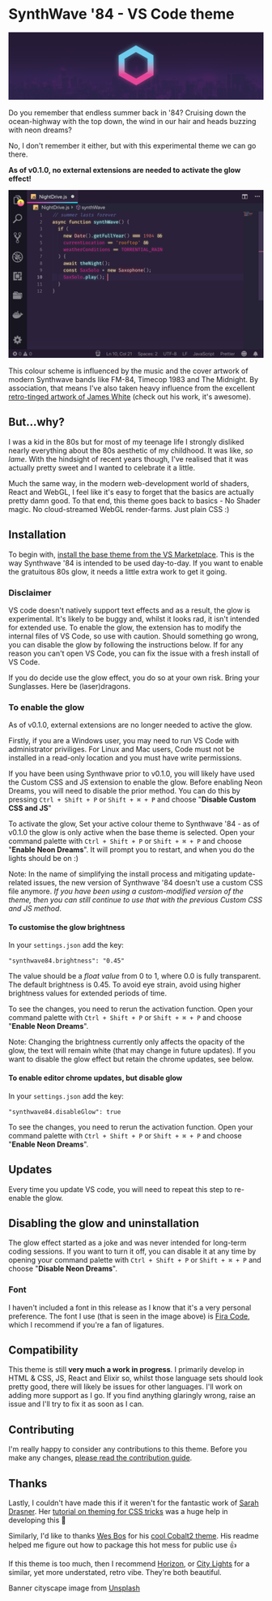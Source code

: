 # SynthWave '84 - VS Code theme
![Synthwave '84 logo over a cityscape](./banner.png)

Do you remember that endless summer back in '84? Cruising down the ocean-highway with the top down, the wind in our hair and heads buzzing with neon dreams? 

No, I don't remember it either, but with this experimental theme we can go there. 

__As of v0.1.0, no external extensions are needed to activate the glow effect!__ 

![Neon glowing text](./theme.jpg)

This colour scheme is influenced by the music and the cover artwork of modern Synthwave bands like FM-84, Timecop 1983 and The Midnight. By association, that means I've also taken heavy influence from the excellent [retro-tinged artwork of James White](https://signalnoise.com/) (check out his work, it's awesome).

## But...why?
I was a kid in the 80s but for most of my teenage life I strongly disliked nearly everything about the 80s aesthetic of my childhood. It was like, _so lame_. With the hindsight of recent years though, I've realised that it was actually pretty sweet and I wanted to celebrate it a little. 

Much the same way, in the modern web-development world of shaders, React and WebGL, I feel like it's easy to forget that the basics are actually pretty damn good. To that end, this theme goes back to basics - No Shader magic. No cloud-streamed WebGL render-farms. Just plain CSS :)

## Installation
To begin with, [install the base theme from the VS Marketplace](https://marketplace.visualstudio.com/items?itemName=RobbOwen.synthwave-vscode). This is the way Synthwave '84 is intended to be used day-to-day. If you want to enable the gratuitous 80s glow, it needs a little extra work to get it going. 

### Disclaimer
VS code doesn't natively support text effects and as a result, the glow is experimental. It's likely to be buggy and, whilst it looks rad, it isn't intended for extended use. To enable the glow, the extension has to modify the internal files of VS Code, so use with caution. Should something go wrong, you can disable the glow by following the instructions below. If for any reason you can't open VS Code, you can fix the issue with a fresh install of VS Code.

If you do decide use the glow effect, you do so at your own risk. Bring your Sunglasses. Here be (laser)dragons.

### To enable the glow
As of v0.1.0, external extensions are no longer needed to active the glow. 

Firstly, if you are a Windows user, you may need to run VS Code with administrator priviliges. For Linux and Mac users, Code must not be installed in a read-only location and you must have write permissions.

If you have been using Synthwave prior to v0.1.0, you will likely have used the Custom CSS and JS extension to enable the glow. Before enabling Neon Dreams, you will need to disable the prior method. You can do this by pressing `Ctrl + Shift + P` or `Shift + ⌘ + P` and choose "__Disable Custom CSS and JS__"

To activate the glow, Set your active colour theme to Synthwave '84 - as of v0.1.0 the glow is only active when the base theme is selected. Open your command palette with `Ctrl + Shift + P` or `Shift + ⌘ + P` and choose "__Enable Neon Dreams__". It will prompt you to restart, and when you do the lights should be on :)

Note: In the name of simplifying the install process and mitigating update-related issues, the new version of Synthwave '84 doesn't use a custom CSS file anymore. _If you have been using a custom-modified version of the theme, then you can still continue to use that with the previous Custom CSS and JS method_.

#### To customise the glow brightness
In your `settings.json` add the key:
```
"synthwave84.brightness": "0.45"
```
The value should be a _float value_ from 0 to 1, where 0.0 is fully transparent. The default brightness is 0.45. To avoid eye strain, avoid using higher brightness values for extended periods of time. 

To see the changes, you need to rerun the activation function. Open your command palette with `Ctrl + Shift + P` or `Shift + ⌘ + P` and choose "__Enable Neon Dreams__".

Note: Changing the brightness currently only affects the opacity of the glow, the text will remain white (that may change in future updates). If you want to disable the glow effect but retain the chrome updates, see below.

#### To enable editor chrome updates, but disable glow
In your `settings.json` add the key:
```
"synthwave84.disableGlow": true
```
To see the changes, you need to rerun the activation function. Open your command palette with `Ctrl + Shift + P` or `Shift + ⌘ + P` and choose "__Enable Neon Dreams__".

## Updates
Every time you update VS code, you will need to repeat this step to re-enable the glow.

## Disabling the glow and uninstallation
The glow effect started as a joke and was never intended for long-term coding sessions. If you want to turn it off, you can disable it at any time by opening your command palette with `Ctrl + Shift + P` or `Shift + ⌘ + P` and choose "__Disable Neon Dreams__".

### Font
I haven't included a font in this release as I know that it's a very personal preference. The font I use (that is seen in the image above) is [Fira Code](https://github.com/tonsky/FiraCode), which I recommend if you're a fan of ligatures.

## Compatibility
This theme is still **very much a work in progress**. I primarily develop in HTML & CSS, JS, React and Elixir so, whilst those language sets should look pretty good, there will likely be issues for other languages. I'll work on adding more support as I go. If you find anything glaringly wrong, raise an issue and I'll try to fix it as soon as I can.

## Contributing
I'm really happy to consider any contributions to this theme. Before you make any changes, [please read the contribution guide](https://github.com/robb0wen/synthwave-vscode/blob/master/CONTRIBUTING.md).

## Thanks
Lastly, I couldn't have made this if it weren't for the fantastic work of [Sarah Drasner](https://twitter.com/sarah_edo). Her [tutorial on theming for CSS tricks](https://css-tricks.com/creating-a-vs-code-theme/) was a huge help in developing this 🙏

Similarly, I'd like to thanks [Wes Bos](https://twitter.com/wesbos) for his [cool Cobalt2 theme](https://github.com/wesbos/cobalt2-vscode). His readme helped me figure out how to package this hot mess for public use 👍

If this theme is too much, then I recommend [Horizon](https://github.com/jolaleye/horizon-theme-vscode), or [City Lights](http://citylights.xyz/) for a similar, yet more understated, retro vibe. They're both beautiful.

Banner cityscape image from [Unsplash](https://unsplash.com/photos/DxHR8K5Egjk)

